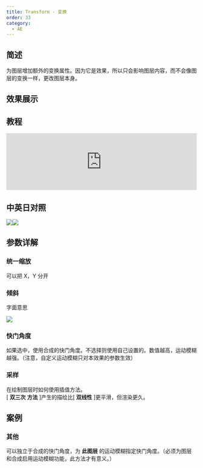 ```yaml
---
title: Transform - 变换
order: 33
category:
  - AE
---
```


## 简述

为图层增加额外的变换属性。因为它是效果，所以只会影响图层内容，而不会像图层的变换一样，更改图层本身。

## 效果展示

## 教程

<iframe src="https://player.bilibili.com/player.html?bvid=BV1e34y1X7Vj&page=11&high_quality=1" width="100%" allowfullscreen="allowfullscreen" frameborder="0"></iframe>

## 中英日对照

![](https://mir.yuelili.com/wp-content/uploads/user/AE/effects/AE-Effects-Distort-Transform.png)![](https://mir.yuelili.com/wp-content/uploads/user/AE/effects/AE-Effects-Distort-Transform_cn.png)

## 参数详解

### 统一缩放

可以把 X，Y 分开

### 倾斜

字面意思

![](https://cdn.yuelili.com/20211224154336.png)

### 快门角度

如果选中，使用合成的快门角度。不选择则使用自己设置的。数值越高，运动模糊越强。（注意，自定义运动模糊只对本效果的参数生效）

### 采样

在绘制图层时如何使用插值方法。  
[ **双三次** **方法** ]产生的描绘比[ **双线性** ]更平滑，但渲染更久。

## 案例

### 其他

可以独立于合成的快门角度，为 **此图层** 的运动模糊指定快门角度。（必须为图层和合成启用运动模糊功能，此方法才有意义。）
